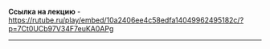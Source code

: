 **Ссылка на лекцию** - https://rutube.ru/play/embed/10a2406ee4c58edfa14049962495182c/?p=7Ct0UCb97V34F7euKA0APg
 
---

